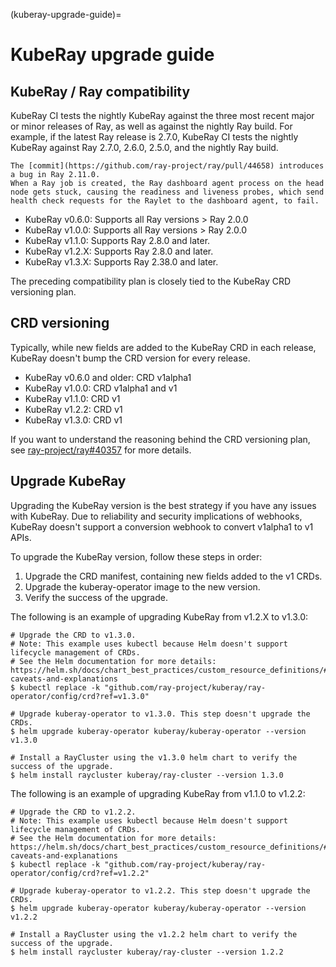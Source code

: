 (kuberay-upgrade-guide)=

# KubeRay upgrade guide

## KubeRay / Ray compatibility

KubeRay CI tests the nightly KubeRay against the three most recent major or minor releases of Ray, as well as against the nightly Ray build.
For example, if the latest Ray release is 2.7.0, KubeRay CI tests the nightly KubeRay against Ray 2.7.0, 2.6.0, 2.5.0, and the nightly Ray build.

```{admonition} Don't use Ray versions between 2.11.0 and 2.37.0.
The [commit](https://github.com/ray-project/ray/pull/44658) introduces a bug in Ray 2.11.0.
When a Ray job is created, the Ray dashboard agent process on the head node gets stuck, causing the readiness and liveness probes, which send health check requests for the Raylet to the dashboard agent, to fail.
```

* KubeRay v0.6.0: Supports all Ray versions > Ray 2.0.0
* KubeRay v1.0.0: Supports all Ray versions > Ray 2.0.0
* KubeRay v1.1.0: Supports Ray 2.8.0 and later.
* KubeRay v1.2.X: Supports Ray 2.8.0 and later.
* KubeRay v1.3.X: Supports Ray 2.38.0 and later.

The preceding compatibility plan is closely tied to the KubeRay CRD versioning plan.

## CRD versioning

Typically, while new fields are added to the KubeRay CRD in each release, KubeRay doesn't bump the CRD version for every release.

* KubeRay v0.6.0 and older: CRD v1alpha1
* KubeRay v1.0.0: CRD v1alpha1 and v1
* KubeRay v1.1.0: CRD v1
* KubeRay v1.2.2: CRD v1
* KubeRay v1.3.0: CRD v1

If you want to understand the reasoning behind the CRD versioning plan, see [ray-project/ray#40357](https://github.com/ray-project/ray/pull/40357) for more details.

## Upgrade KubeRay

Upgrading the KubeRay version is the best strategy if you have any issues with KubeRay.
Due to reliability and security implications of webhooks, KubeRay doesn't support a conversion webhook to convert v1alpha1 to v1 APIs.

To upgrade the KubeRay version, follow these steps in order:
1. Upgrade the CRD manifest, containing new fields added to the v1 CRDs.
2. Upgrade the kuberay-operator image to the new version.
3. Verify the success of the upgrade.

The following is an example of upgrading KubeRay from v1.2.X to v1.3.0:
```
# Upgrade the CRD to v1.3.0.
# Note: This example uses kubectl because Helm doesn't support lifecycle management of CRDs.
# See the Helm documentation for more details: https://helm.sh/docs/chart_best_practices/custom_resource_definitions/#some-caveats-and-explanations
$ kubectl replace -k "github.com/ray-project/kuberay/ray-operator/config/crd?ref=v1.3.0"

# Upgrade kuberay-operator to v1.3.0. This step doesn't upgrade the CRDs.
$ helm upgrade kuberay-operator kuberay/kuberay-operator --version v1.3.0

# Install a RayCluster using the v1.3.0 helm chart to verify the success of the upgrade.
$ helm install raycluster kuberay/ray-cluster --version 1.3.0
```

The following is an example of upgrading KubeRay from v1.1.0 to v1.2.2:
```
# Upgrade the CRD to v1.2.2.
# Note: This example uses kubectl because Helm doesn't support lifecycle management of CRDs.
# See the Helm documentation for more details: https://helm.sh/docs/chart_best_practices/custom_resource_definitions/#some-caveats-and-explanations
$ kubectl replace -k "github.com/ray-project/kuberay/ray-operator/config/crd?ref=v1.2.2"

# Upgrade kuberay-operator to v1.2.2. This step doesn't upgrade the CRDs.
$ helm upgrade kuberay-operator kuberay/kuberay-operator --version v1.2.2

# Install a RayCluster using the v1.2.2 helm chart to verify the success of the upgrade.
$ helm install raycluster kuberay/ray-cluster --version 1.2.2
```
